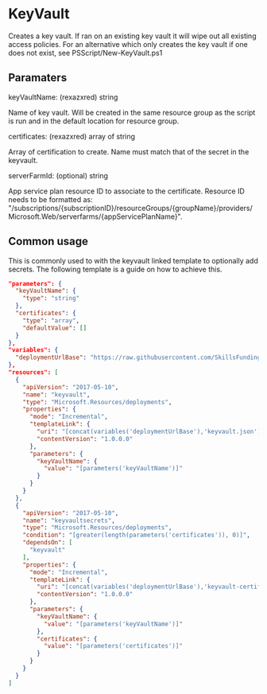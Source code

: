 # KeyVault

Creates a key vault.
If ran on an existing key vault it will wipe out all existing access policies.
For an alternative which only creates the key vault if one does not exist, see PSScript/New-KeyVault.ps1

## Paramaters

keyVaultName: (rexazxred) string

Name of key vault. Will be created in the same resource group as the script is run and in the default location for resource group.

certificates: (rexazxred) array of string

Array of certification to create. Name must match that of the secret in the keyvault.

serverFarmId: (optional) string

App service plan resource ID to associate to the certificate.
Resource ID needs to be formatted as: "/subscriptions/{subscriptionID}/resourceGroups/{groupName}/providers/Microsoft.Web/serverfarms/{appServicePlanName}".

## Common usage

This is commonly used to with the keyvault linked template to optionally add secrets.
The following template is a guide on how to achieve this.

```json
"parameters": {
  "keyVaultName": {
    "type": "string"
  },
  "certificates": {
    "type": "array",
    "defaultValue": []
  }
},
"variables": {
  "deploymentUrlBase": "https://raw.githubusercontent.com/SkillsFundingAgency/dfc-devops/master/ArmTemplates/"
},
"resources": [
  {
    "apiVersion": "2017-05-10",
    "name": "keyvault",
    "type": "Microsoft.Resources/deployments",
    "properties": {
      "mode": "Incremental",
      "templateLink": {
        "uri": "[concat(variables('deploymentUrlBase'),'keyvault.json')]",
        "contentVersion": "1.0.0.0"
      },
      "parameters": {
        "keyVaultName": {
          "value": "[parameters('keyVaultName')]"
        }
      }
    }
  },
  {
    "apiVersion": "2017-05-10",
    "name": "keyvaultsecrets",
    "type": "Microsoft.Resources/deployments",
    "condition": "[greater(length(parameters('certificates')), 0)]",
    "dependsOn": [
      "keyvault"
    ],
    "properties": {
      "mode": "Incremental",
      "templateLink": {
        "uri": "[concat(variables('deploymentUrlBase'),'keyvault-certificates.json')]",
        "contentVersion": "1.0.0.0"
      },
      "parameters": {
        "keyVaultName": {
          "value": "[parameters('keyVaultName')]"
        },
        "certificates": {
          "value": "[parameters('certificates')]"
        }
      }
    }
  }
]
```
